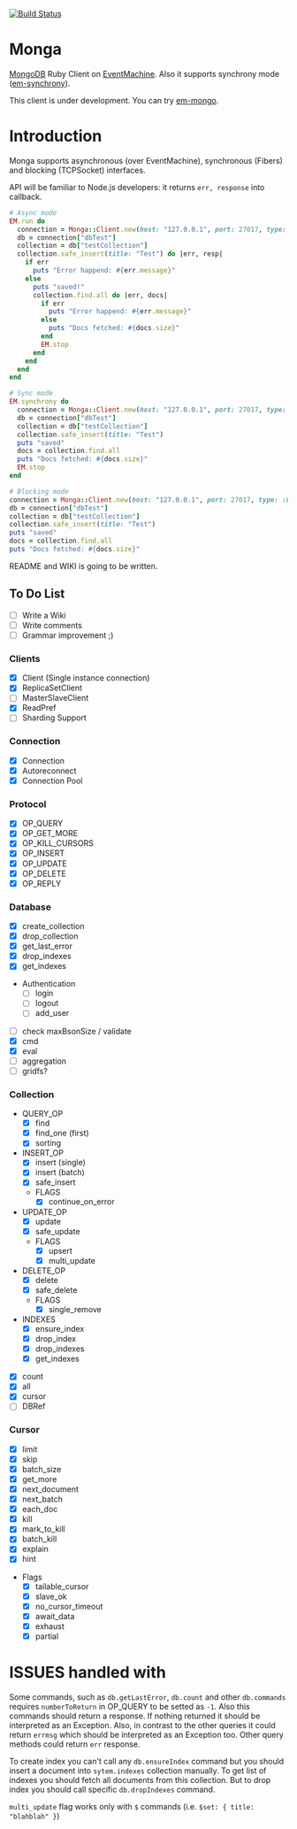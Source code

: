 [![Build Status](https://travis-ci.org/fl00r/monga.png?branch=master)](https://travis-ci.org/fl00r/monga)

# Monga

[MongoDB](http://www.mongodb.org/) Ruby Client on [EventMachine](https://github.com/eventmachine/eventmachine). Also it supports synchrony mode ([em-synchrony](https://github.com/igrigorik/em-synchrony)).

This client is under development. You can try [em-mongo](https://github.com/bcg/em-mongo).

# Introduction

Monga supports asynchronous (over EventMachine), synchronous (Fibers) and blocking (TCPSocket) interfaces.

API will be familiar to Node.js developers: it returns `err, response` into callback.

```ruby
# Async mode
EM.run do
  connection = Monga::Client.new(host: "127.0.0.1", port: 27017, type: :em)
  db = connection["dbTest"]
  collection = db["testCollection"]
  collection.safe_insert(title: "Test") do |err, resp|
    if err
      puts "Error happend: #{err.message}"
    else
      puts "saved!"
      collection.find.all do |err, docs|
        if err 
          puts "Error happend: #{err.message}"
        else
          puts "Docs fetched: #{docs.size}"
        end
        EM.stop
      end
    end
  end
end

# Sync mode
EM.synchrony do
  connection = Monga::Client.new(host: "127.0.0.1", port: 27017, type: :sync)
  db = connection["dbTest"]
  collection = db["testCollection"]
  collection.safe_insert(title: "Test")
  puts "saved"
  docs = collection.find.all
  puts "Docs fetched: #{docs.size}"
  EM.stop
end

# Blocking mode
connection = Monga::Client.new(host: "127.0.0.1", port: 27017, type: :block)
db = connection["dbTest"]
collection = db["testCollection"]
collection.safe_insert(title: "Test")
puts "saved"
docs = collection.find.all
puts "Docs fetched: #{docs.size}"
```

README and WIKI is going to be written.

## To Do List

* [ ] Write a Wiki
* [ ] Write comments
* [ ] Grammar improvement ;)

### Clients
* [x] Client (Single instance connection)
* [x] ReplicaSetClient
* [ ] MasterSlaveClient
* [x] ReadPref
* [ ] Sharding Support

### Connection
* [x] Connection
* [x] Autoreconnect
* [x] Connection Pool

### Protocol
* [x] OP_QUERY
* [x] OP_GET_MORE
* [x] OP_KILL_CURSORS
* [x] OP_INSERT
* [x] OP_UPDATE
* [x] OP_DELETE
* [x] OP_REPLY

### Database
* [x] create_collection
* [x] drop_collection
* [x] get_last_error
* [x] drop_indexes
* [x] get_indexes
* Authentication
    * [ ] login
    * [ ] logout
    * [ ] add_user
* [ ] check maxBsonSize / validate
* [x] cmd
* [x] eval
* [ ] aggregation
* [ ] gridfs?

### Collection
* QUERY_OP
    * [x] find
    * [x] find_one (first)
    * [x] sorting
* INSERT_OP
    * [x] insert (single)
    * [x] insert (batch)
    * [x] safe_insert
    * FLAGS
        * [x] continue_on_error
* UPDATE_OP
    * [x] update
    * [x] safe_update
    * FLAGS
        * [x] upsert
        * [x] multi_update
* DELETE_OP
    * [x] delete
    * [x] safe_delete
    * FLAGS
        * [x] single_remove
* INDEXES
    * [x] ensure_index
    * [x] drop_index
    * [x] drop_indexes
    * [x] get_indexes
* [x] count
* [x] all
* [x] cursor
* [ ] DBRef

### Cursor
* [x] limit
* [x] skip
* [x] batch_size
* [x] get_more
* [x] next_document
* [x] next_batch
* [x] each_doc
* [x] kill
* [x] mark_to_kill
* [x] batch_kill
* [x] explain
* [x] hint
* Flags
    * [x] tailable_cursor
    * [x] slave_ok
    * [x] no_cursor_timeout
    * [x] await_data
    * [x] exhaust
    * [x] partial

# ISSUES handled with

Some commands, such as `db.getLastError`, `db.count` and other `db.commands` requires `numberToReturn` in OP_QUERY to be setted as `-1`. Also this commands should return a response. If nothing returned it should be interpreted as an Exception. Also, in contrast to the other queries it could return `errmsg` which should be interpreted as an Exception too. Other query methods could return `err` response.

To create index you can't call any `db.ensureIndex` command but you should insert a document into `sytem.indexes` collection manually. To get list of indexes you should fetch all documents from this collection. But to drop index you should call specific `db.dropIndexes` command.

`multi_update` flag works only with `$` commands (i.e. `$set: { title: "blahblah" }`)